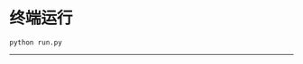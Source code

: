# 终端运行

```shell
python run.py
```
**********************************************************************************************************************************************************************************************************************************************************************************************************************************************************************************************************************************************************************************************************************************************************************************************************************************************************